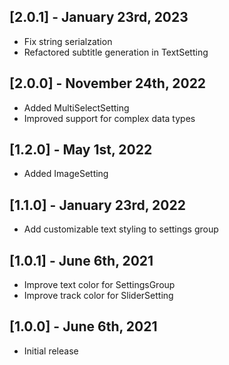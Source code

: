 ## [2.0.1] - January 23rd, 2023

* Fix string serialzation
* Refactored subtitle generation in TextSetting

## [2.0.0] - November 24th, 2022

* Added MultiSelectSetting
* Improved support for complex data types

## [1.2.0] - May 1st, 2022

* Added ImageSetting

## [1.1.0] - January 23rd, 2022

* Add customizable text styling to settings group

## [1.0.1] - June 6th, 2021

* Improve text color for SettingsGroup
* Improve track color for SliderSetting

## [1.0.0] - June 6th, 2021

* Initial release
